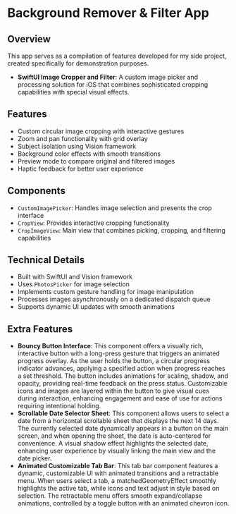 # Background Remover & Filter App

## Overview
This app serves as a compilation of features developed for my side project, created specifically for demonstration purposes.

- **SwiftUI Image Cropper and Filter**: A custom image picker and processing solution for iOS that combines sophisticated cropping capabilities with special visual effects.

## Features
- Custom circular image cropping with interactive gestures
- Zoom and pan functionality with grid overlay
- Subject isolation using Vision framework
- Background color effects with smooth transitions
- Preview mode to compare original and filtered images
- Haptic feedback for better user experience

## Components
- `CustomImagePicker`: Handles image selection and presents the crop interface
- `CropView`: Provides interactive cropping functionality
- `CropImageView`: Main view that combines picking, cropping, and filtering capabilities

## Technical Details
- Built with SwiftUI and Vision framework
- Uses `PhotosPicker` for image selection
- Implements custom gesture handling for image manipulation
- Processes images asynchronously on a dedicated dispatch queue
- Supports dynamic UI updates with smooth animations

## Extra Features
- **Bouncy Button Interface**: This component offers a visually rich, interactive button with a long-press gesture that triggers an animated progress overlay. As the user holds the button, a circular progress indicator advances, applying a specified action when progress reaches a set threshold. The button includes animations for scaling, shadow, and opacity, providing real-time feedback on the press status. Customizable icons and images are layered within the button to give visual cues during interaction, enhancing engagement and ease of use for actions requiring intentional holding.
- **Scrollable Date Selector Sheet**: This component allows users to select a date from a horizontal scrollable sheet that displays the next 14 days. The currently selected date dynamically appears in a button on the main screen, and when opening the sheet, the date is auto-centered for convenience. A visual shadow effect highlights the selected date, enhancing user experience by visually linking the main view and the date picker.
- **Animated Customizable Tab Bar**: This tab bar component features a dynamic, customizable UI with animated transitions and a retractable menu. When users select a tab, a matchedGeometryEffect smoothly highlights the active tab, while icons and text adjust in style based on selection. The retractable menu offers smooth expand/collapse animations, controlled by a toggle button with an animated chevron icon.
